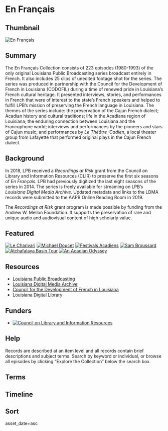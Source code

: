 # En Français

## Thumbnail

![En Français](https://s3.amazonaws.com/americanarchive.org/special-collections/enfrancais.jpg "En Français")

## Summary

The En Français Collection consists of 223 episodes (1980-1993) of the only original Louisiana Public Broadcasting series broadcast entirely in French.  It also includes 25 clips of unedited footage shot for the series. The series was produced in partnership with the Council for the Development of French in Louisiana (CODOFIL) during a time of renewed pride in Louisiana’s French cultural heritage.  It presented interviews, stories, and performances in French that were of interest to the state’s French speakers and helped to fulfill LPB’s mission of preserving the French language in Louisiana.  The themes of the series include: the preservation of the Cajun French dialect; Acadian history and cultural traditions; life in the Acadiana region of Louisiana; the enduring connection between Louisiana and the Francophone world; interviews and performances by the pioneers and stars of Cajun music; and performances by <em>Le Théâtre ‘Cadien</em>, a local theater group from Lafayette that performed original plays in the Cajun French dialect.


## Background

In 2018, LPB received a <em>Recordings at Risk</em> grant from the Council on Library and Information Resources (CLIR) to preserve the first six seasons of <em>En Français</em>.  LPB had previously digitized the last eight seasons of the series in 2014.  The series is freely available for streaming on LPB’s <em>Louisiana Digital Media Archive</em>.  Updated metadata and links to the LDMA records were submitted to the AAPB Online Reading Room in 2019.

The <em>Recordings at Risk</em> grant program is made possible by funding from the Andrew W. Mellon Foundation.  It supports the preservation of rare and unique audio and audiovisual content of high scholarly value.

## Featured

[![Le Charivari](https://s3.amazonaws.com/americanarchive.org/thumbnail/cpb-aacip_17-01bk4bz8.jpg)](/catalog/cpb-aacip_17-01bk4bz8)
[![Michael Doucet](https://s3.amazonaws.com/americanarchive.org/thumbnail/cpb-aacip_17-83kwjb46.jpg)](/catalog/cpb-aacip_17-83kwjb46)
[![Festivals Acadiens](https://s3.amazonaws.com/americanarchive.org/thumbnail/cpb-aacip_17-440rztqd.jpg)](/catalog/cpb-aacip_17-440rztqd)
[![Sam Broussard](https://s3.amazonaws.com/americanarchive.org/thumbnail/cpb-aacip_17-580k7bmr.jpg)](/catalog/cpb-aacip_17-580k7bmr)
[![Atchafalaya Basin Tour](https://s3.amazonaws.com/americanarchive.org/thumbnail/cpb-aacip_17-78gf2t9z.jpg)](/catalog/cpb-aacip_17-78gf2t9z)
[![An Acadian Odyssey](https://s3.amazonaws.com/americanarchive.org/thumbnail/cpb-aacip_17-4302w3m3.jpg)](/catalog/cpb-aacip_17-4302w3m3)

## Resources

- [Louisiana Public Broadcasting](https://www.lpb.org/)
- [Louisiana Digital Media Archive](http://ladigitalmedia.org/)
- [Council for the Development of French in Louisiana](https://www.crt.state.la.us/cultural-development/codofil/index)
- [Louisiana Digital Library](http://louisianadigitallibrary.org/)

## Funders
- [![Council on Library and Information Resources](https://s3.amazonaws.com/americanarchive.org/org-logos/clir_logo.png "CLIR Logo")](https://www.clir.org/)

## Help
Records are described at an item level and all records contain brief descriptions and subject terms. Search by keyword or individual, or browse all episodes by clicking “Explore the Collection” below the search box.

## Terms

## Timeline

## Sort

asset_date+asc
